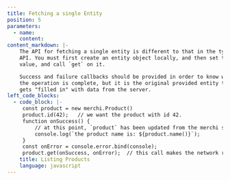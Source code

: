```yaml
---
title: Fetching a single Entity
position: 5
parameters:
  - name:
    content:
content_markdown: |-
    The API for fetching a single entity is different to that in the typescript
    API. You must first create an entity object locally, and then set the id
    value, and call `get` on it.

    Success and failure callbacks should be provided in order to know when
    the operation is complete, but it is the original provided entity that
    gets "filled in" with data from the server.
left_code_blocks:
  - code_block: |-
     const product = new merchi.Product()
     product.id(42);   // we want the product with id 42.
     function onSuccess() {
         // at this point, `product` has been updated from the merchi server.
         console.log(`the product name is: ${product.name()}`);
     }
     const onError = console.error.bind(console);
     product.get(onSuccess, onError);  // this call makes the network request
    title: Listing Products
    language: javascript
---
```

